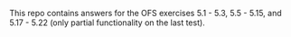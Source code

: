 This repo contains answers for the OFS exercises 5.1 - 5.3, 5.5 - 5.15, and 5.17 - 5.22 (only partial functionality on the last test).
